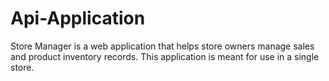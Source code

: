 # Api-Application
Store Manager is a web application that helps store owners manage sales and product inventory records. This application is meant for use in a single store.

